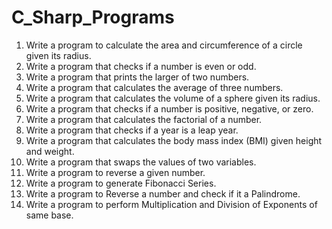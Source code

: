 # C_Sharp_Programs

1. Write a program to calculate the area and circumference of a circle given its radius.
2. Write a program that checks if a number is even or odd.
3. Write a program that prints the larger of two numbers.
4. Write a program that calculates the average of three numbers.
5. Write a program that calculates the volume of a sphere given its radius.
6. Write a program that checks if a number is positive, negative, or zero.
7. Write a program that calculates the factorial of a number.
8. Write a program that checks if a year is a leap year.
9. Write a program that calculates the body mass index (BMI) given height and weight.
10. Write a program that swaps the values of two variables.
11. Write a program to reverse a given number.
12. Write a program to generate Fibonacci Series.
13. Write a program to Reverse a number and check if it a Palindrome.
14. Write a program to perform Multiplication and Division of Exponents of same base.
